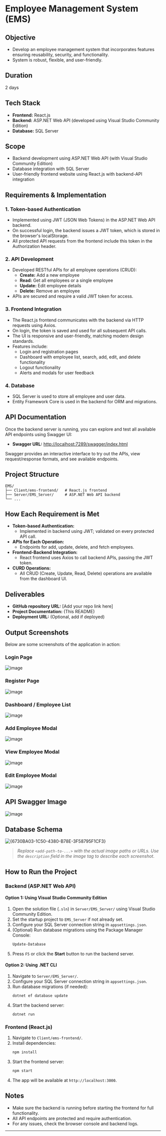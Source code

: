 # Employee Management System (EMS)

## Objective
- Develop an employee management system that incorporates features ensuring reusability, security, and functionality.
- System is robust, flexible, and user-friendly.

## Duration
2 days

## Tech Stack
- **Frontend:** React.js
- **Backend:** ASP.NET Web API (developed using Visual Studio Community Edition)
- **Database:** SQL Server

## Scope
- Backend development using ASP.NET Web API (with Visual Studio Community Edition)
- Database integration with SQL Server
- User-friendly frontend website using React.js with backend-API integration

## Requirements & Implementation

### 1. Token-based Authentication
- Implemented using JWT (JSON Web Tokens) in the ASP.NET Web API backend.
- On successful login, the backend issues a JWT token, which is stored in the browser's localStorage.
- All protected API requests from the frontend include this token in the Authorization header.

### 2. API Development
- Developed RESTful APIs for all employee operations (CRUD):
  - **Create:** Add a new employee
  - **Read:** Get all employees or a single employee
  - **Update:** Edit employee details
  - **Delete:** Remove an employee
- APIs are secured and require a valid JWT token for access.

### 3. Frontend Integration
- The React.js frontend communicates with the backend via HTTP requests using Axios.
- On login, the token is saved and used for all subsequent API calls.
- The UI is responsive and user-friendly, matching modern design standards.
- Features include:
  - Login and registration pages
  - Dashboard with employee list, search, add, edit, and delete functionality
  - Logout functionality
  - Alerts and modals for user feedback

### 4. Database
- SQL Server is used to store all employee and user data.
- Entity Framework Core is used in the backend for ORM and migrations.

## API Documentation
Once the backend server is running, you can explore and test all available API endpoints using Swagger UI:

- **Swagger URL:** [http://localhost:7289/swagger/index.html](http://localhost:7289/swagger/index.html)

Swagger provides an interactive interface to try out the APIs, view request/response formats, and see available endpoints.

## Project Structure
```
EMS/
├── Client/ems-frontend/   # React.js frontend
├── Server/EMS_Server/     # ASP.NET Web API backend
└── ...
```

## How Each Requirement is Met
- **Token-based Authentication:**
  - Implemented in backend using JWT; validated on every protected API call.
- **APIs for Each Operation:**
  - Endpoints for add, update, delete, and fetch employees.
- **Frontend-Backend Integration:**
  - React frontend uses Axios to call backend APIs, passing the JWT token.
- **CURD Operations:**
  - All CRUD (Create, Update, Read, Delete) operations are available from the dashboard UI.

## Deliverables
- **GitHub repository URL:** [Add your repo link here]
- **Project Documentation:** (This README)
- **Deployment URL:** (Optional, add if deployed)

## Output Screenshots
Below are some screenshots of the application in action:

### Login Page
![image](https://github.com/user-attachments/assets/178ed885-4183-4598-b75e-103ace2e3a25)

### Register Page
![image](https://github.com/user-attachments/assets/15383a65-d5df-429f-b0ee-9e7b7628e072)

### Dashboard / Employee List
![image](https://github.com/user-attachments/assets/bbf86032-776d-48c0-a104-046d1952c696)


### Add Employee Modal
![image](https://github.com/user-attachments/assets/a8106217-142b-4985-b0b3-c26de6f29132)

### View Employee Modal
![image](https://github.com/user-attachments/assets/3fc1353a-d213-43a6-b2e3-b3ef33e09cb9)

### Edit Employee Modal
![image](https://github.com/user-attachments/assets/47e79aea-4721-4cac-9003-0ad4c60fe40b)


## API Swagger Image
![image](https://github.com/user-attachments/assets/f9c19557-da04-4ea4-a446-d6170f15788a)


## Database Schema
![{6730BA03-1C50-4380-B78E-3F58795F1CF3}](https://github.com/user-attachments/assets/78b9120b-c8ad-4d65-bdb2-6abf0637535e)


> _Replace `<add-path-to-...>` with the actual image paths or URLs. Use the `description` field in the image tag to describe each screenshot._

## How to Run the Project

### Backend (ASP.NET Web API)
#### Option 1: Using Visual Studio Community Edition
1. Open the solution file (`.sln`) in `Server/EMS_Server/` using Visual Studio Community Edition.
2. Set the startup project to `EMS_Server` if not already set.
3. Configure your SQL Server connection string in `appsettings.json`.
4. (Optional) Run database migrations using the Package Manager Console:
   ```powershell
   Update-Database
   ```
5. Press `F5` or click the **Start** button to run the backend server.

#### Option 2: Using .NET CLI
1. Navigate to `Server/EMS_Server/`.
2. Configure your SQL Server connection string in `appsettings.json`.
3. Run database migrations (if needed):
   ```bash
   dotnet ef database update
   ```
4. Start the backend server:
   ```bash
   dotnet run
   ```

### Frontend (React.js)
1. Navigate to `Client/ems-frontend/`.
2. Install dependencies:
   ```bash
   npm install
   ```
3. Start the frontend server:
   ```bash
   npm start
   ```
4. The app will be available at `http://localhost:3000`.

## Notes
- Make sure the backend is running before starting the frontend for full functionality.
- All API endpoints are protected and require authentication.
- For any issues, check the browser console and backend logs.

---

